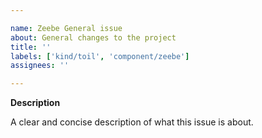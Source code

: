 ```yaml
---

name: Zeebe General issue
about: General changes to the project
title: ''
labels: ['kind/toil', 'component/zeebe']
assignees: ''

---
```


<!--
In case you have questions about our software we encourage everyone to participate in our community via the
- Camunda Platform community forum https://forum.camunda.io/ or 
- Slack https://camunda-cloud.slack.com/ (For invite: https://camunda-slack-invite.herokuapp.com/)

There you can exchange ideas with other Zeebe and Camunda Platform 8 users, as well as the product developers, and use the search to find answer to similar questions.

This issue template is used by the Zeebe engineers to create general tasks.
-->

**Description**

A clear and concise description of what this issue is about.
